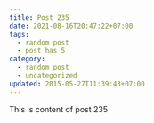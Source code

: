 ```yaml
---
title: Post 235
date: 2021-08-16T20:47:22+07:00
tags:
  - random post
  - post has 5
category:
  - random post
  - uncategorized
updated: 2015-05-27T11:39:43+07:00
---
```

This is content of post 235